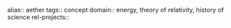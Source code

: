 alias:: aether
tags:: concept
domain:: energy, theory of relativity, history of science
rel-projects:: 
